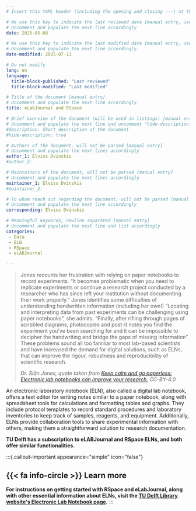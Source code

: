```yaml
---
# Insert this YAML header (including the opening and closing ---) at the beginning of the document and fill it out accordingly

# We use this key to indicate the last reviewed date [manual entry, use YYYY-MM-DD]
# Uncomment and populate the next line accordingly
date: 2025-05-08

# We use this key to indicate the last modified date [manual entry, use YYYY-MM-DD]
# Uncomment and populate the next line accordingly
date-modified: 2025-07-11

# Do not modify
lang: en
language: 
  title-block-published: "Last reviewed"
  title-block-modified: "Last modified"

# Title of the document [manual entry]
# Uncomment and populate the next line accordingly
title: eLabJournal and RSpace

# Brief overview of the document (will be used in listings) [manual entry]
# Uncomment and populate the next line and uncomment "hide-description: true".
#description: Short description of the document
#hide-description: true

# Authors of the document, will not be parsed [manual entry]
# Uncomment and populate the next lines accordingly
author_1: Elviss Dvinskis
#author_2:

# Maintainers of the document, will not be parsed [manual entry]
# Uncomment and populate the next lines accordingly
maintainer_1: Elviss Dvinskis
#maintainer_2:

# To whom reach out regarding the document, will not be parsed [manual entry]
# Uncomment and populate the next line accordingly
corresponding: Elviss Dvinskis

# Meaningful keywords, newline separated [manual entry]
# Uncomment and populate the next line and list accordingly
categories:
 - Data
 - ELN
 - RSpace
 - eLABJournal

---
```


> Jones recounts her frustration with relying on paper notebooks to record experiments. “It becomes problematic when you need to replicate experiments or continue a research project conducted by a researcher who has since left your institution without documenting their work properly.” Jones identifies some difficulties of understanding handwritten information (including her own!) “Locating and interpreting data from past experiments can be challenging using paper notebooks”, she admits. “Finally, after rifling through pages of scribbled diagrams, photocopies and post-it notes you find the experiment you’ve been searching for and it can be impossible to decipher the handwriting and bridge the gaps of missing information”. These problems sound all too familiar to most lab-based scientists and have increased the demand for digital solutions, such as ELNs, that can improve the rigour, robustness and reproducibility of scientific research.
>
> *Dr. Siân Jones, quote taken from [Keep calm and go paperless: Electronic lab notebooks can improve your research.](https://openworking.wordpress.com/2019/07/05/keep-calm-and-go-paperless-electronic-lab-notebooks-can-improve-your-research/) CC-BY-4.0*

An electronic laboratory notebook (ELN), also called a digital lab notebook, offers a text editor for writing notes similar to a paper notebook, along with spreadsheet tools for calculations and formatting tables and graphs. They include protocol templates to record standard procedures and laboratory inventories to keep track of samples, reagents, and equipment. Additionally, ELNs provide collaboration tools to share experimental information with others, making them a straightforward solution to research documentation.

**TU Delft has a subscription to eLABJournal and RSpace ELNs, and both offer similar functionalities.**

<!-- Both RSpace and eLabJournal include built-in laboratory *Inventory modules* for tracking samples and managing protocols. TU Delft provides a different tool called _**Lab Servant**_ that offers comparable functionality while adhering to health, safety and environmental regulations specific to TU Delft, and connects with existing TU Delft systems and workflows. In some cases, you might need to use *Lab Servant* rather than the *Inventory features* in the ELNs. -->

:::{.callout-important appearance="simple" icon="false"}
## {{< fa info-circle >}} Learn more
**For instructions on getting started with RSpace and eLabJournal, along with other essential information about ELNs, visit the [TU Delft Library website's Electronic Lab Notebook page](https://www.tudelft.nl/en/library/current-topics/research-data-management/r/manage/electronic-lab-notebook).**
:::

